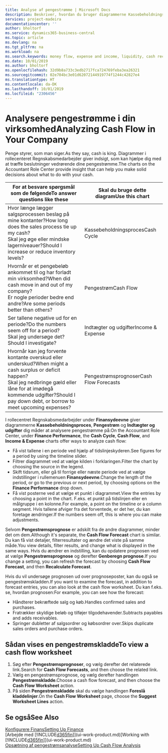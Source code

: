 ```yaml
---
title: Analyse af pengestrømme | Microsoft Docs
description: Beskriver, hvordan du bruger diagrammerne Kassebeholdningsproces, Indtægter og udgifter, Pengestrøm og Pengestrømsprognose til at analysere tidligere og fremtidige pengestrømme til og fra din virksomhed.
services: project-madeira
documentationcenter: ''
author: bholtorf
ms.service: dynamics365-business-central
ms.topic: article
ms.devlang: na
ms.tgt_pltfrm: na
ms.workload: na
ms.search.keywords: money flow, expense and income, liquidity, cash receipts minus cash payments, Cartera
ms.date: 10/01/2019
ms.author: bholtorf
ms.openlocfilehash: 32d9b8a733c3edb2717fca724769feba3ea26321
ms.sourcegitcommit: 02e704bc3e01d62072144919774f1244c42827e4
ms.translationtype: HT
ms.contentlocale: da-DK
ms.lasthandoff: 10/01/2019
ms.locfileid: "2306456"
---
```

# <a name="analyzing-cash-flow-in-your-company"></a><span data-ttu-id="dc2b6-103">Analysere pengestrømme i din virksomhed</span><span class="sxs-lookup"><span data-stu-id="dc2b6-103">Analyzing Cash Flow in Your Company</span></span>
<span data-ttu-id="dc2b6-104">Penge styrer, som man siger.</span><span class="sxs-lookup"><span data-stu-id="dc2b6-104">As they say, cash is king.</span></span> <span data-ttu-id="dc2b6-105">Diagrammer i rollecenteret Regnskabsmedarbejder giver indsigt, som kan hjælpe dig med at træffe beslutninger vedrørende dine pengestrømme.</span><span class="sxs-lookup"><span data-stu-id="dc2b6-105">The charts on the Accountant Role Center provide insight that can help you make solid decisions about what to do with your cash.</span></span>  

| <span data-ttu-id="dc2b6-106">For at besvare spørgsmål som de følgende</span><span class="sxs-lookup"><span data-stu-id="dc2b6-106">To answer questions like these</span></span> | <span data-ttu-id="dc2b6-107">Skal du bruge dette diagram</span><span class="sxs-lookup"><span data-stu-id="dc2b6-107">Use this chart</span></span> |
| --- | --- |
| <span data-ttu-id="dc2b6-108">Hvor længe lægger salgsprocessen beslag på mine kontanter?</span><span class="sxs-lookup"><span data-stu-id="dc2b6-108">How long does the sales process tie up my cash?</span></span></br> <span data-ttu-id="dc2b6-109">Skal jeg øge eller mindske lagerniveauer?</span><span class="sxs-lookup"><span data-stu-id="dc2b6-109">Should I increase or reduce inventory levels?</span></span> |<span data-ttu-id="dc2b6-110">Kassebeholdningsproces</span><span class="sxs-lookup"><span data-stu-id="dc2b6-110">Cash Cycle</span></span> |
| <span data-ttu-id="dc2b6-111">Hvornår er et pengebeløb ankommet til og har forladt min virksomhed?</span><span class="sxs-lookup"><span data-stu-id="dc2b6-111">When did cash move in and out of my company?</span></span></br> <span data-ttu-id="dc2b6-112">Er nogle perioder bedre end andre?</span><span class="sxs-lookup"><span data-stu-id="dc2b6-112">Are some periods better than others?</span></span> |<span data-ttu-id="dc2b6-113">Pengestrøm</span><span class="sxs-lookup"><span data-stu-id="dc2b6-113">Cash Flow</span></span> |
| <span data-ttu-id="dc2b6-114">Ser tallene negative ud for en periode?</span><span class="sxs-lookup"><span data-stu-id="dc2b6-114">Do the numbers seem off for a period?</span></span></br> <span data-ttu-id="dc2b6-115">Skal jeg undersøge det?</span><span class="sxs-lookup"><span data-stu-id="dc2b6-115">Should I investigate?</span></span> |<span data-ttu-id="dc2b6-116">Indtægter og udgifter</span><span class="sxs-lookup"><span data-stu-id="dc2b6-116">Income & Expense</span></span> |
| <span data-ttu-id="dc2b6-117">Hvornår kan jeg forvente kontante overskud eller underskud?</span><span class="sxs-lookup"><span data-stu-id="dc2b6-117">When might a cash surplus or deficit happen?</span></span></br> <span data-ttu-id="dc2b6-118">Skal jeg nedbringe gæld eller låne for at imødegå kommende udgifter?</span><span class="sxs-lookup"><span data-stu-id="dc2b6-118">Should I pay down debt, or borrow to meet upcoming expenses?</span></span> |<span data-ttu-id="dc2b6-119">Pengestrømsprognoser</span><span class="sxs-lookup"><span data-stu-id="dc2b6-119">Cash Flow Forecasts</span></span> |

<span data-ttu-id="dc2b6-120">I rollecentret Regnskabsmedarbejder under **Finansydeevne** giver diagrammerne **Kassebeholdningsproces**, **Pengestrøm** og **Indtægter og udgifter** dig måder at analysere pengestrømme på:</span><span class="sxs-lookup"><span data-stu-id="dc2b6-120">On the Accountant Role Center, under **Finance Performance**, the **Cash Cycle**, **Cash Flow**, and **Income & Expense** charts offer ways to analyze cash flow:</span></span>  

* <span data-ttu-id="dc2b6-121">Få vist tallene i en periode ved hjælp af tidslinjeskyderen.</span><span class="sxs-lookup"><span data-stu-id="dc2b6-121">See figures for a period by using the timeline slider.</span></span>  
* <span data-ttu-id="dc2b6-122">Filtrer diagrammet ved at vælge kilden i forklaringen.</span><span class="sxs-lookup"><span data-stu-id="dc2b6-122">Filter the chart by choosing the source in the legend.</span></span>  
* <span data-ttu-id="dc2b6-123">Skift tidsrum, eller gå til forrige eller næste periode ved at vælge indstillinger i rullemenuen **Finansydeevne**.</span><span class="sxs-lookup"><span data-stu-id="dc2b6-123">Change the length of the period, or go to the previous or next period, by choosing options on the **Finance Performance** drop down.</span></span>  
* <span data-ttu-id="dc2b6-124">Få vist posterne ved at vælge et punkt i diagrammet.</span><span class="sxs-lookup"><span data-stu-id="dc2b6-124">View the entries by choosing a point in the chart.</span></span> <span data-ttu-id="dc2b6-125">F.eks. et punkt på tidslinjen eller en målgruppe i en kolonne.</span><span class="sxs-lookup"><span data-stu-id="dc2b6-125">For example, a point on the timeline or a column segment.</span></span> <span data-ttu-id="dc2b6-126">Hvis tallene afviger fra det forventede, er det her, du kan foretage ændringer.</span><span class="sxs-lookup"><span data-stu-id="dc2b6-126">If the numbers seem off, this is where you can make adjustments.</span></span>  

<span data-ttu-id="dc2b6-127">Selvom **Pengestrømsprognose** er adskilt fra de andre diagrammer, minder det om dem.</span><span class="sxs-lookup"><span data-stu-id="dc2b6-127">Although it's separate, the **Cash Flow Forecast** chart is similar.</span></span> <span data-ttu-id="dc2b6-128">Du kan få vist detaljer, filterresultater og ændre det viste på samme måde.</span><span class="sxs-lookup"><span data-stu-id="dc2b6-128">You view details, filter results, and change what is displayed in the same ways.</span></span> <span data-ttu-id="dc2b6-129">Hvis du ændrer en indstilling, kan du opdatere prognosen ved at vælge **Pengestrømsprognose** og derefter **Genberegn prognose**.</span><span class="sxs-lookup"><span data-stu-id="dc2b6-129">If you change a setting, you can refresh the forecast by choosing **Cash Flow Forecast**, and then **Recalculate Forecast**.</span></span>

<span data-ttu-id="dc2b6-130">Hvis du vil undersøge prognosen ud over prognoseposter, kan du også se pengestrømskladden.</span><span class="sxs-lookup"><span data-stu-id="dc2b6-130">If you want to examine the forecast, in addition to forecast entries, you can also look at the cash flow worksheet.</span></span> <span data-ttu-id="dc2b6-131">Du kan f.eks. se, hvordan prognosen:</span><span class="sxs-lookup"><span data-stu-id="dc2b6-131">For example, you can see how the forecast:</span></span>

* <span data-ttu-id="dc2b6-132">Håndterer bekræftede salg og køb.</span><span class="sxs-lookup"><span data-stu-id="dc2b6-132">Handles confirmed sales and purchases.</span></span>  
* <span data-ttu-id="dc2b6-133">Fratrækker skyldige beløb og tilføjer tilgodehavender.</span><span class="sxs-lookup"><span data-stu-id="dc2b6-133">Subtracts payables and adds receivables.</span></span>  
* <span data-ttu-id="dc2b6-134">Springer dubletter af salgsordrer og købsordrer over.</span><span class="sxs-lookup"><span data-stu-id="dc2b6-134">Skips duplicate sales orders and purchase orders.</span></span>  

## <a name="to-view-a-cash-flow-worksheet"></a><span data-ttu-id="dc2b6-135">Sådan vises en pengestrømskladde</span><span class="sxs-lookup"><span data-stu-id="dc2b6-135">To view a cash flow worksheet</span></span>
1. <span data-ttu-id="dc2b6-136">Søg efter **Pengestrømsprognoser**, og vælg derefter det relaterede link.</span><span class="sxs-lookup"><span data-stu-id="dc2b6-136">Search for **Cash Flow Forecasts**, and then choose the related link.</span></span>  
2. <span data-ttu-id="dc2b6-137">Vælg en pengestrømsprognose, og vælg derefter handlingen **Pengestrømskladde**.</span><span class="sxs-lookup"><span data-stu-id="dc2b6-137">Choose a cash flow forecast, and then choose the **Cash Flow Worksheet** action.</span></span>  
3. <span data-ttu-id="dc2b6-138">På siden **Pengestrømskladde** skal du vælge handlingen **Foreslå kladdelinjer**.</span><span class="sxs-lookup"><span data-stu-id="dc2b6-138">On the **Cash Flow Worksheet** page, choose the **Suggest Worksheet Lines** action.</span></span>  

## <a name="see-also"></a><span data-ttu-id="dc2b6-139">Se også</span><span class="sxs-lookup"><span data-stu-id="dc2b6-139">See Also</span></span>
[<span data-ttu-id="dc2b6-140">Konfigurere Finans</span><span class="sxs-lookup"><span data-stu-id="dc2b6-140">Setting Up Finance</span></span>](finance-setup-finance.md)  
<span data-ttu-id="dc2b6-141">[Arbejde med [!INCLUDE[d365fin](includes/d365fin_md.md)]](ui-work-product.md)</span><span class="sxs-lookup"><span data-stu-id="dc2b6-141">[Working with [!INCLUDE[d365fin](includes/d365fin_md.md)]](ui-work-product.md)</span></span>  
[<span data-ttu-id="dc2b6-142">Opsætning af pengestrømsanalyse</span><span class="sxs-lookup"><span data-stu-id="dc2b6-142">Setting Up Cash Flow Analysis</span></span>](finance-setup-cash-flow-analyses.md)  
